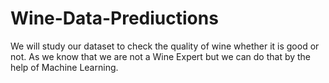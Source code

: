 # Wine-Data-Prediuctions
We will study our dataset to check the quality of wine whether it is good or not. As we know that we are not a Wine Expert but we can do that by the help of Machine Learning.
